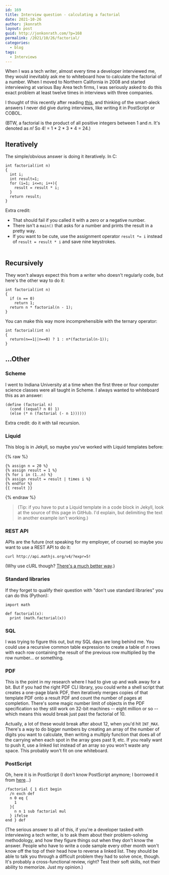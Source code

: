 ```yaml
---
id: 169
title: Interview question - calculating a factorial
date: 2021-10-26
author: jkonrath
layout: post
guid: http://jonkonrath.com/?p=168
permalink: /2021/10/26/factorial/
categories:
  - blog
tags:
  - Interviews
---
```


When I was a tech writer, almost every time a developer interviewed me, they would inevitably ask me to whiteboard how to calculate the factorial of a number. When I moved to Northern California in 2008 and started interviewing at various Bay Area tech firms, I was seriously asked to do this exact problem at least twelve times in interviews with three companies.

I thought of this recently after reading [this](https://codingkaiser.blog/2021/10/20/most-bizzare-sorting-algorithms-you-will-ever-see/), and thinking of the smart-aleck answers I never did give during interviews, like writing it in PostScript or COBOL.

(BTW, a factorial is the product of all positive integers between 1 and _n_. It's denoted as _n!_ So 4! = 1 * 2 * 3 * 4 = 24.)

## Iteratively

The simple/obvious answer is doing it iteratively. In C:

```
int factorial(int n)
{
  int i;
  int result=1;
  for (i=1; i<=n; i++){
    result = result * i;
  }
  return result;
}
```

Extra credit:

* That should fail if you called it with a zero or a negative number.
* There isn't a `main()` that asks for a number and prints the result in a pretty way.
* If you want to be cute, use the assignment operator `result *= i` instead of `result = result * i` and save nine keystrokes.
<br/><br/>

## Recursively

They won't always expect this from a writer who doesn't regularly code, but here's the other way to do it:

```
int factorial(int n)
{
  if (n == 0)
    return 1;
  return n * factorial(n - 1);
}
```

You can make this way more incomprehensible with the ternary operator:

```
int factorial(int n)
{
  return(n==1||n==0) ? 1 : n*(factorial(n-1));
}
```

## ...Other

### Scheme

I went to Indiana University at a time when the first three or four computer science classes were all taught in Scheme. I always wanted to whiteboard this as an answer:

```
(define (factorial n)
  (cond ((equal? n 0) 1)
  (else (* n (factorial (- n 1))))))
```

Extra credit: do it with tail recursion.

### Liquid

This blog is in Jekyll, so maybe you've worked with Liquid templates before:


{% raw %}
```
{% assign n = 20 %}
{% assign result = 1 %}
{% for i in (1..n) %}
{% assign result = result | times i %}
{% endfor %}
{{ result }}
```
{% endraw %}

> (Tip: if you have to put a Liquid template in a code block in Jekyll, look at the source of this page in GitHub. I'd explain, but delimiting the text in another example isn't working.)

### REST API

APIs are the future (not speaking for my employer, of course) so maybe you want to use a REST API to do it:

```
curl http://api.mathjs.org/v4/?expr=5!
```

(Why use cURL though? [There's a much better way](https://www.postman.com/downloads/).)


### Standard libraries

If they forget to qualify their question with "don't use standard libraries" you can do this (Python):
```
import math

def factorial(x):
  print (math.factorial(x))
```

### SQL

I was trying to figure this out, but my SQL days are long behind me. You could use a recursive common table expression to create a table of _n_ rows with each row containing the result of the previous row multiplied by the row number... or something.

### PDF

This is the point in my research where I had to give up and walk away for a bit. But if you had the right PDF CLI library, you could write a shell script that creates a one-page blank PDF, then iteratively merges copies of that template PDF onto a result PDF and count the number of pages at completion. There's some magic number limit of objects in the PDF specification so they still work on 32-bit machines -- eight million or so -- which means this would break just past the factorial of 10.

Actually, a lot of these would break after about 12, when you'd hit `INT_MAX`. There's a way to do bigger numbers by creating an array of the number of digits you want to calculate, then writing a multiply function that does all of the carrying when each spot in the array goes past 9, etc. If you really want to push it, use a linked list instead of an array so you won't waste any space. This probably won't fit on one whiteboard.


### PostScript

Oh, here it is in PostScript (I don't know PostScript anymore; I borrowed it from [here](https://personal.math.ubc.ca/~cass/graphics/manual/pdf/ch9.pdf)...)

```
/factorial { 1 dict begin
  /n exch def
  n 0 eq {
    1
  }{
    n n 1 sub factorial mul
  } ifelse
end } def
```

(The serious answer to all of this, if you're a developer tasked with interviewing a tech writer, is to ask them about their problem-solving methodology, and how they figure things out when they don't know the answer. People who have to write a code sample every other month won't know off the top of their head how to reverse a linked list. They should be able to talk you through a difficult problem they had to solve once, though. It's probably a cross-functional review, right? Test their soft skills, not their ability to memorize. Just my opinion.)
